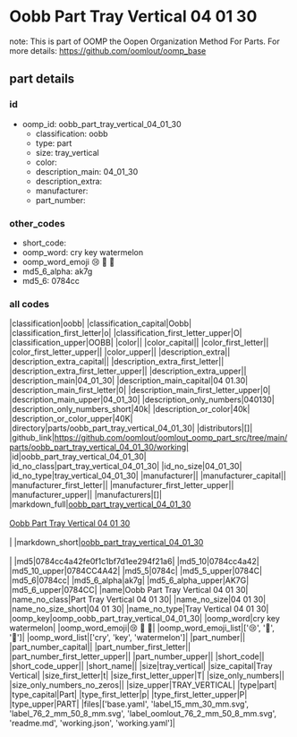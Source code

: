 # Oobb Part Tray Vertical 04 01 30  

note: This is part of OOMP the Oopen Organization Method For Parts. For more details: https://github.com/oomlout/oomp_base

##  part details





### id
* oomp_id: oobb_part_tray_vertical_04_01_30
  * classification: oobb
  * type: part
  * size: tray_vertical
  * color: 
  * description_main: 04_01_30
  * description_extra: 
  * manufacturer: 
  * part_number: 

### other_codes
* short_code: 
* oomp_word: cry key watermelon
* oomp_word_emoji :cry: :key: :watermelon:
* md5_6_alpha: ak7g
* md5_6: 0784cc

### all codes 
|classification|oobb|
|classification_capital|Oobb|
|classification_first_letter|o|
|classification_first_letter_upper|O|
|classification_upper|OOBB|
|color||
|color_capital||
|color_first_letter||
|color_first_letter_upper||
|color_upper||
|description_extra||
|description_extra_capital||
|description_extra_first_letter||
|description_extra_first_letter_upper||
|description_extra_upper||
|description_main|04_01_30|
|description_main_capital|04 01.30|
|description_main_first_letter|0|
|description_main_first_letter_upper|0|
|description_main_upper|04_01_30|
|description_only_numbers|040130|
|description_only_numbers_short|40k|
|description_or_color|40k|
|description_or_color_upper|40K|
|directory|parts/oobb_part_tray_vertical_04_01_30|
|distributors|[]|
|github_link|https://github.com/oomlout/oomlout_oomp_part_src/tree/main/parts/oobb_part_tray_vertical_04_01_30/working|
|id|oobb_part_tray_vertical_04_01_30|
|id_no_class|part_tray_vertical_04_01_30|
|id_no_size|04_01_30|
|id_no_type|tray_vertical_04_01_30|
|manufacturer||
|manufacturer_capital||
|manufacturer_first_letter||
|manufacturer_first_letter_upper||
|manufacturer_upper||
|manufacturers|[]|
|markdown_full|[oobb_part_tray_vertical_04_01_30](https://github.com/oomlout/oomlout_oomp_part_src/tree/main/parts/oobb_part_tray_vertical_04_01_30/working)<br>[](https://github.com/oomlout/oomlout_oomp_part_src/tree/main/parts/oobb_part_tray_vertical_04_01_30/working)<br>[Oobb Part Tray Vertical 04 01 30](https://github.com/oomlout/oomlout_oomp_part_src/tree/main/parts/oobb_part_tray_vertical_04_01_30/working)<br><br>|
|markdown_short|[oobb_part_tray_vertical_04_01_30](https://github.com/oomlout/oomlout_oomp_part_src/tree/main/parts/oobb_part_tray_vertical_04_01_30/working)<br><br>|
|md5|0784cc4a42fe0f1c1bf7d1ee294f21a6|
|md5_10|0784cc4a42|
|md5_10_upper|0784CC4A42|
|md5_5|0784c|
|md5_5_upper|0784C|
|md5_6|0784cc|
|md5_6_alpha|ak7g|
|md5_6_alpha_upper|AK7G|
|md5_6_upper|0784CC|
|name|Oobb Part Tray Vertical 04 01 30|
|name_no_class|Part Tray Vertical 04 01 30|
|name_no_size|04 01 30|
|name_no_size_short|04 01 30|
|name_no_type|Tray Vertical 04 01 30|
|oomp_key|oomp_oobb_part_tray_vertical_04_01_30|
|oomp_word|cry key watermelon|
|oomp_word_emoji|:cry: :key: :watermelon:|
|oomp_word_emoji_list|[':cry:', ':key:', ':watermelon:']|
|oomp_word_list|['cry', 'key', 'watermelon']|
|part_number||
|part_number_capital||
|part_number_first_letter||
|part_number_first_letter_upper||
|part_number_upper||
|short_code||
|short_code_upper||
|short_name||
|size|tray_vertical|
|size_capital|Tray Vertical|
|size_first_letter|t|
|size_first_letter_upper|T|
|size_only_numbers||
|size_only_numbers_no_zeros||
|size_upper|TRAY_VERTICAL|
|type|part|
|type_capital|Part|
|type_first_letter|p|
|type_first_letter_upper|P|
|type_upper|PART|
|files|['base.yaml', 'label_15_mm_30_mm.svg', 'label_76_2_mm_50_8_mm.svg', 'label_oomlout_76_2_mm_50_8_mm.svg', 'readme.md', 'working.json', 'working.yaml']|
